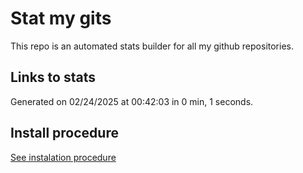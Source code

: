 # Stat my gits

This repo is an automated stats builder for all my github repositories.

## Links to stats


Generated on 02/24/2025 at 00:42:03 in 0 min, 1 seconds.

## Install procedure

[See instalation procedure](./src/install.md)
